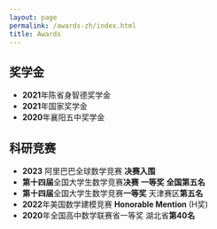 ```yaml
---
layout: page
permalink: /awards-zh/index.html
title: Awards
---
```


## 奖学金

- **2021**年陈省身智德奖学金
- **2021**年国家奖学金
- **2020**年襄阳五中奖学金

## 科研竞赛

- **2023**  阿里巴巴全球数学竞赛 **决赛入围**
- **第十四届**全国大学生数学竞赛**决赛**   **一等奖**  **全国第五名**
- **第十四届**全国大学生数学竞赛**一等奖** 天津赛区**第五名**
- **2022**年美国数学建模竞赛 **Honorable Mention**  (H奖)
- **2020**年全国高中数学联赛省一等奖 湖北省**第40名**

